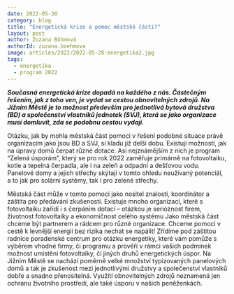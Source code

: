 ```yaml
---
date: 2022-05-30
category: blog
title: "Energetická krize a pomoc městské části?"
layout: post
author: Zuzana Böhmová
authorId: zuzana.boehmova
image: articles/2022/2022-05-28-energetika2.jpg
tags: 
  - energetika
  - program 2022
---
```


***Současná energetická krize dopadá na každého z nás. Částečným řešením, jak z toho ven, je vydat se cestou obnovitelných zdrojů. Na Jižním Městě je to možnost především pro jednotlivá bytová družstva (BD) a společenství vlastníků jednotek (SVJ), která se jako organizace musí domluvit, zda se podobnu cestou vydají.***

Otázku, jak by mohla městská část pomoci v řešení podobné situace právě organizacím jako jsou BD a SVJ, si kladu již delší dobu. Existují možnosti, jak na úpravy domů čerpat různé dotace. Asi nejznámějším z nich je program “Zelená úsporám”, který se pro rok 2022 zaměřuje primárně na fotovoltaiku, kotle a tepelná čerpadla, ale i na zeleň a odpadní a dešťovou vodu. Panelové domy a jejich střechy skýtají v tomto ohledu neužívaný potenciál, a to jak pro solární systémy, tak i pro zelené střechy.

Městská část může v tomto pomoci jako nositel znalostí, koordinátor a záštita pro předávání zkušeností. Existuje mnoho organizací, které s fotovoltaiku zařídí i s čerpáním dotací – otázkou je serióznost firem, životnost fotovoltaiky a ekonomičnost celého systému Jako městská část chceme být partnerem a rádcem pro různé organizace. Chceme pomoci v cestě k levnější energii bez rizika nechat se napálit! Zřídíme pod záštitou radnice poradenské centrum pro otázku energetiky, které vám pomůže s výběrem vhodné firmy, či programu a prověří v rámci vašich podmínek možnost umístění fotovoltaiky, či jiných druhů energetických úspor. Na Jižním Městě se nachází poměrně velké množství typizovaných panelových domů a tak je zkušenost mezi jednotlivými družstvy a společenství vlastníků dobře a snadno přenositelná. Využití obnovitelných zdrojů neznamená jen ochranu životního prostředí, ale také úsporu v našich peněženkách.

